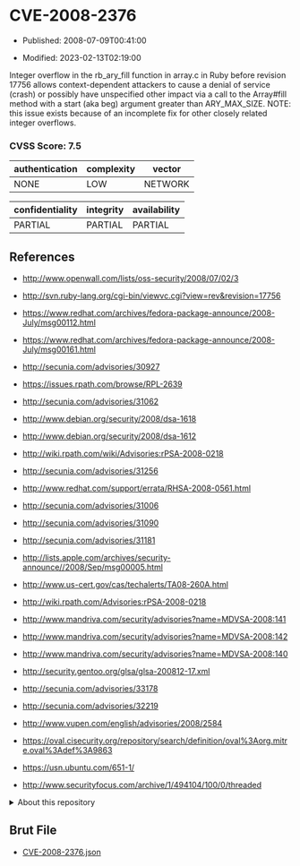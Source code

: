 # CVE-2008-2376

- Published: 2008-07-09T00:41:00

- Modified: 2023-02-13T02:19:00

Integer overflow in the rb_ary_fill function in array.c in Ruby before revision 17756 allows context-dependent attackers to cause a denial of service (crash) or possibly have unspecified other impact via a call to the Array#fill method with a start (aka beg) argument greater than ARY_MAX_SIZE. NOTE: this issue exists because of an incomplete fix for other closely related integer overflows.

### CVSS Score: **7.5**

| authentication | complexity | vector |
| --- | --- | --- |
| NONE | LOW | NETWORK |

| confidentiality | integrity | availability |
| --- | --- | --- |
| PARTIAL | PARTIAL | PARTIAL |

## References

* http://www.openwall.com/lists/oss-security/2008/07/02/3

* http://svn.ruby-lang.org/cgi-bin/viewvc.cgi?view=rev&revision=17756

* https://www.redhat.com/archives/fedora-package-announce/2008-July/msg00112.html

* https://www.redhat.com/archives/fedora-package-announce/2008-July/msg00161.html

* http://secunia.com/advisories/30927

* https://issues.rpath.com/browse/RPL-2639

* http://secunia.com/advisories/31062

* http://www.debian.org/security/2008/dsa-1618

* http://www.debian.org/security/2008/dsa-1612

* http://wiki.rpath.com/wiki/Advisories:rPSA-2008-0218

* http://secunia.com/advisories/31256

* http://www.redhat.com/support/errata/RHSA-2008-0561.html

* http://secunia.com/advisories/31006

* http://secunia.com/advisories/31090

* http://secunia.com/advisories/31181

* http://lists.apple.com/archives/security-announce//2008/Sep/msg00005.html

* http://www.us-cert.gov/cas/techalerts/TA08-260A.html

* http://wiki.rpath.com/Advisories:rPSA-2008-0218

* http://www.mandriva.com/security/advisories?name=MDVSA-2008:141

* http://www.mandriva.com/security/advisories?name=MDVSA-2008:142

* http://www.mandriva.com/security/advisories?name=MDVSA-2008:140

* http://security.gentoo.org/glsa/glsa-200812-17.xml

* http://secunia.com/advisories/33178

* http://secunia.com/advisories/32219

* http://www.vupen.com/english/advisories/2008/2584

* https://oval.cisecurity.org/repository/search/definition/oval%3Aorg.mitre.oval%3Adef%3A9863

* https://usn.ubuntu.com/651-1/

* http://www.securityfocus.com/archive/1/494104/100/0/threaded

<details>
<summary>About this repository</summary> 

  This repository is part of the project [Live Hack CVE](https://github.com/Live-Hack-CVE). Main website can be found [www.live-hack.org](https://www.live-hack.org) 
  
  Made by [Sn0wAlice](https://github.com/Sn0wAlice) for the people that care about security and need to have a feed of the latest CVEs. Hope you enjoy it, don't forget to star the repo and follow me on [Twitter](https://twitter.com/Sn0wAlice) and [Github](https://github.com/Sn0wAlice). And that is my [personnal website](https://www.alice-snow.me/)

  - [Home Page](https://github.com/Live-Hack-CVE)
  - [Framework](https://github.com/Live-Hack-CVE/cve-framework)
  - [CVE database](https://github.com/Live-Hack-CVE/full_database)
  - [Changelog](https://github.com/Live-Hack-CVE/Changelog)
</details>

## Brut File

* [CVE-2008-2376.json](https://raw.githubusercontent.com/Live-Hack-CVE/full_database/main/cves/2008/CVE-2008-2376.json)

